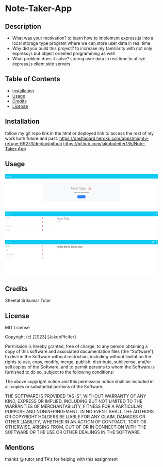 # Note-Taker-App



## Description

- What was your motivation?
to learn how to implement express.js into a local storage type program where we can store user data in real time
- Why did you build this project?
to increase my familiarity with not only express.js but object oriented programming as well
- What problem does it solve?
storing user data in real time to utilize express.js client side servers
## Table of Contents 



- [Installation](#installation)
- [Usage](#usage)
- [Credits](#credits)
- [License](#license)

## Installation

follow my git repo link in the html or deployed link to access the rest of my work both future and past.
https://dashboard.heroku.com/apps/mighty-refuge-69273/deploy/github
https://github.com/jakobpfeifer135/Note-Taker-App
## Usage
   ![completed project](<./images/Screenshot 2023-10-20 201949.png>)
   ![completed project](<./images/Screenshot 2023-10-20 202019.png>)
   ![completed project](<./images/Screenshot 2023-10-20 202041.png>)

## Credits

Sheetal Srikumar Tutor



## License

MIT License

Copyright (c) [2023] [JakobPfeifer]

Permission is hereby granted, free of charge, to any person obtaining a copy
of this software and associated documentation files (the "Software"), to deal
in the Software without restriction, including without limitation the rights
to use, copy, modify, merge, publish, distribute, sublicense, and/or sell
copies of the Software, and to permit persons to whom the Software is
furnished to do so, subject to the following conditions:

The above copyright notice and this permission notice shall be included in all
copies or substantial portions of the Software.

THE SOFTWARE IS PROVIDED "AS IS", WITHOUT WARRANTY OF ANY KIND, EXPRESS OR
IMPLIED, INCLUDING BUT NOT LIMITED TO THE WARRANTIES OF MERCHANTABILITY,
FITNESS FOR A PARTICULAR PURPOSE AND NONINFRINGEMENT. IN NO EVENT SHALL THE
AUTHORS OR COPYRIGHT HOLDERS BE LIABLE FOR ANY CLAIM, DAMAGES OR OTHER
LIABILITY, WHETHER IN AN ACTION OF CONTRACT, TORT OR OTHERWISE, ARISING FROM,
OUT OF OR IN CONNECTION WITH THE SOFTWARE OR THE USE OR OTHER DEALINGS IN THE
SOFTWARE.

## Mentions
thanks @ tutor and TA's for helping with this assignment